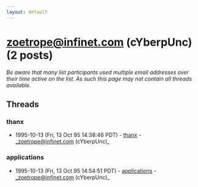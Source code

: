 ```yaml
---
layout: default
---
```


# zoetrope@infinet.com (cYberpUnc) (2 posts)

_Be aware that many list participants used multiple email addresses over their time active on the list. As such this page may not contain all threads available._

## Threads

### thanx
+ 1995-10-13 (Fri, 13 Oct 95 14:38:46 PDT) - [thanx](/archive/1995/10/2fbb5eeec47ff87ace3bd929b7b7b53e001c8d72196fe36ab002603eaf166d2d) - _zoetrope@infinet.com (cYberpUnc)_

### applications
+ 1995-10-13 (Fri, 13 Oct 95 14:54:51 PDT) - [applications](/archive/1995/10/8f5c25088edd88b12a5774c44704befbf8b317546e22e9989f7ce8be0dd0bb08) - _zoetrope@infinet.com (cYberpUnc)_

